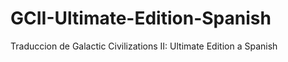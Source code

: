 # GCII-Ultimate-Edition-Spanish
Traduccion de Galactic Civilizations II: Ultimate Edition a Spanish 
